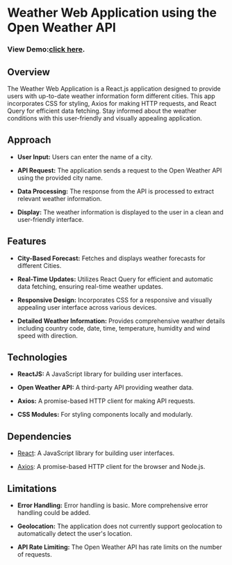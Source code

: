 # Weather Web Application using the Open Weather API

### View Demo:[click here](https://6666b403b7dd97889316fd75--starlit-elf-f72a1a.netlify.app/).

## Overview

The Weather Web Application is a React.js application designed to provide users with up-to-date weather information form different cities. This app incorporates CSS for styling, Axios for making HTTP requests, and React Query for efficient data fetching. Stay informed about the weather conditions with this user-friendly and visually appealing application.

## Approach

- **User Input:** Users can enter the name of a city.

- **API Request:** The application sends a request to the Open Weather API using the provided city name.

- **Data Processing:** The response from the API is processed to extract relevant weather information.

- **Display:** The weather information is displayed to the user in a clean and user-friendly interface.

## Features

- **City-Based Forecast:** Fetches and displays weather forecasts for different Cities.

- **Real-Time Updates:** Utilizes React Query for efficient and automatic data fetching, ensuring real-time weather updates.

- **Responsive Design:** Incorporates CSS for a responsive and visually appealing user interface across various devices.

- **Detailed Weather Information:** Provides comprehensive weather details including country code, date, time, temperature, humidity and wind speed with direction.

## Technologies

- **ReactJS:** A JavaScript library for building user interfaces.

- **Open Weather API:** A third-party API providing weather data.

- **Axios:** A promise-based HTTP client for making API requests.

- **CSS Modules:** For styling components locally and modularly.

## Dependencies

- [React](https://reactjs.org/): A JavaScript library for building user interfaces.

- [Axios](https://axios-http.com/): A promise-based HTTP client for the browser and Node.js.

## Limitations

- **Error Handling:** Error handling is basic. More comprehensive error handling could be added.

- **Geolocation:** The application does not currently support geolocation to automatically detect the user's location.

- **API Rate Limiting:** The Open Weather API has rate limits on the number of requests.
